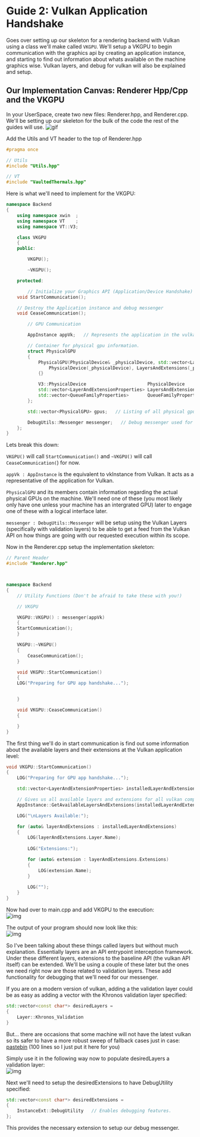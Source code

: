 # Guide 2: Vulkan Application Handshake

Goes over setting up our skeleton for a rendering backend with Vulkan using a class we'll make called `VKGPU`. We'll setup a VKGPU to begin communication with the graphics api by creating an application instance, and starting to find out information about whats available on the machine graphics wise. Vulkan layers, and debug for vulkan will also be explained and setup.

## Our Implementation Canvas: Renderer Hpp/Cpp and the VKGPU

In your UserSpace, create two new files: Renderer.hpp, and Renderer.cpp. We'll be setting up our skeleton for the bulk of the code the rest of the guides will use.
![gif](https://i.imgur.com/UF0km45.gif)

Add the Utils and VT header to the top of Renderer.hpp
```cpp
#pragma once

// Utils
#include "Utils.hpp"

// VT
#include "VaultedThermals.hpp"
```

Here is what we'll need to implement for the VKGPU:   
```cpp
namespace Backend
{
    using namespace xwin  ;
    using namespace VT    ;
    using namespace VT::V3;

    class VKGPU
    {
    public:

        VKGPU();

        ~VKGPU();     

    protected:

        // Initialize your Graphics API (Application/Device Handshake)
	void StartCommunication();

	// Destroy the Application instance and debug messenger
	void CeaseCommunication();

        // GPU Communication

        AppInstance appVk;   // Represents the application in the vulkan API.

        // Container for physical gpu information.
        struct PhysicalGPU
        {
            PhysicalGPU(PhysicalDevice& _physicalDevice, std::vector<LayerAndExtensionProperties>& _properties):
                PhysicalDevice(_physicalDevice), LayersAndExtensions(_properties)
            {}

            V3::PhysicalDevice                       PhysicalDevice       ;
            std::vector<LayerAndExtensionProperties> LayersAndExtensions  ;
            std::vector<QueueFamilyProperties>       QueueFamilyProperties;
        };

        std::vector<PhysicalGPU> gpus;   // Listing of all physical gpus.

        DebugUtils::Messenger messenger;   // Debug messenger used for vulkan logging.
    };
}
```

Lets break this down:

`VKGPU()` will call `StartCommunication()` and `~VKGPU()` will call `CeaseCommunication(`) for now.

`appVk : AppInstance` is the equivalent to vkInstance from Vulkan. It acts as a representative of the application for Vulkan.

`PhysicalGPU` and its members contain information regarding the actual physical GPUs on the machine. We'll need one of these (you most likely only have one unless your machine has an intergrated GPU) later to engage one of these with a logical interface later.

`messenger : DebugUtils::Messenger` will be setup using the Vulkan Layers (specifically with validation layers) to be able to get a feed from the Vulkan API on how things are going with our requested execution within its scope.

Now in the Renderer.cpp setup the implementation skeleton:   
```cpp
// Parent Header
#include "Renderer.hpp"



namespace Backend
{
    // Utility Functions (Don't be afraid to take these with you!)

    // VKGPU

    VKGPU::VKGPU() : messenger(appVk)
    {
	StartCommunication();
    }

    VKGPU::~VKGPU()
    {
        CeaseCommunication();
    }

    void VKGPU::StartCommunication()
    {
	LOG("Preparing for GPU app handshake...");


    }

    void VKGPU::CeaseCommunication()
    {

    }
}
```

The first thing we'll do in start communication is find out some information about the available layers and their extensions at the Vulkan application level:   
```cpp
void VKGPU::StartCommunication()
{
    LOG("Preparing for GPU app handshake...");

    std::vector<LayerAndExtensionProperties> installedLayerAndExtensions;

    // Gives us all available layers and extensions for all vulkan compatible devices on this machine.
    AppInstance::GetAvailableLayersAndExtensions(installedLayerAndExtensions);

    LOG("\nLayers Available:");

    for (auto& layerAndExtensions : installedLayerAndExtensions)
    {
        LOG(layerAndExtensions.Layer.Name);
            
        LOG("Extensions:");

        for (auto& extension : layerAndExtensions.Extensions)
        {
            LOG(extension.Name);
        }
        
        LOG("");
    }
}
```
Now had over to main.cpp and add VKGPU to the execution:   
![img](https://i.imgur.com/tPFAarS.png)

The output of your program should now look like this:   
![img](https://i.imgur.com/SV0DXPm.png)

So I've been talking about these things called layers but without much explanation. Essentially layers are an API entrypoint interception framework. Under these different layers, extensions to the baseline API (the vulkan API itself) can be extended. We'll be using a couple of these later but the ones we need right now are those related to validation layers. These add functionality for debugging that we'll need for our messenger.

If you are on a modern version of vulkan, adding a the validation layer could be as easy as adding a vector with the Khronos validation layer specified:

```cpp
std::vector<const char*> desiredLayers = 
{
    Layer::Khronos_Validation
}
```

But... there are occasions that some machine will not have the latest vulkan so its safer to have a more robust sweep of fallback cases just in case:   
[pastebin](https://pastebin.com/xM82kZhU) (100 lines so I just put it here for you)

Simply use it in the following way now to populate desiredLayers a validation layer:   
![img](https://i.imgur.com/D7SDUKC.png)

Next we'll need to setup the desiredExtensions to have DebugUtility specified:   
```cpp
std::vector<const char*> desiredExtensions =
{
    InstanceExt::DebugUtility   // Enables debugging features.
};
```
This provides the necessary extension to setup our debug messenger.

